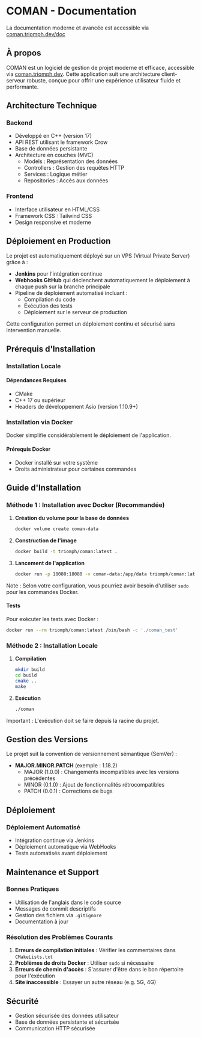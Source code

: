 # COMAN - Documentation

La documentation moderne et avancée est accessible via [coman.triomph.dev/doc](https://coman.triomph.dev/doc)

## À propos
COMAN est un logiciel de gestion de projet moderne et efficace, accessible via [coman.triomph.dev](https://coman.triomph.dev). Cette application suit une architecture client-serveur robuste, conçue pour offrir une expérience utilisateur fluide et performante.

## Architecture Technique

### Backend
- Développé en C++ (version 17)
- API REST utilisant le framework Crow
- Base de données persistante
- Architecture en couches (MVC)
  - Models : Représentation des données
  - Controllers : Gestion des requêtes HTTP
  - Services : Logique métier
  - Repositories : Accès aux données

### Frontend
- Interface utilisateur en HTML/CSS
- Framework CSS : Tailwind CSS
- Design responsive et moderne

## Déploiement en Production

Le projet est automatiquement déployé sur un VPS (Virtual Private Server) grâce à :
- **Jenkins** pour l'intégration continue
- **Webhooks GitHub** qui déclenchent automatiquement le déploiement à chaque push sur la branche principale
- Pipeline de déploiement automatisé incluant :
  - Compilation du code
  - Exécution des tests
  - Déploiement sur le serveur de production

Cette configuration permet un déploiement continu et sécurisé sans intervention manuelle.

## Prérequis d'Installation

### Installation Locale
#### Dépendances Requises
- CMake
- C++ 17 ou supérieur
- Headers de développement Asio (version 1.10.9+)

### Installation via Docker
Docker simplifie considérablement le déploiement de l'application.

#### Prérequis Docker
- Docker installé sur votre système
- Droits administrateur pour certaines commandes

## Guide d'Installation

### Méthode 1 : Installation avec Docker (Recommandée)

1. **Création du volume pour la base de données**
   ```bash
   docker volume create coman-data
   ```

2. **Construction de l'image**
   ```bash
   docker build -t triomph/coman:latest .
   ```

3. **Lancement de l'application**
   ```bash
   docker run -p 18080:18080 -v coman-data:/app/data triomph/coman:latest
   ```

Note : Selon votre configuration, vous pourriez avoir besoin d'utiliser `sudo` pour les commandes Docker.

#### Tests
Pour exécuter les tests avec Docker :
```bash
docker run --rm triomph/coman:latest /bin/bash -c './coman_test'
```

### Méthode 2 : Installation Locale

1. **Compilation**
   ```bash
   mkdir build
   cd build
   cmake ..
   make
   ```

2. **Exécution**
   ```bash
   ./coman
   ```

Important : L'exécution doit se faire depuis la racine du projet.

## Gestion des Versions

Le projet suit la convention de versionnement sémantique (SemVer) :
- **MAJOR.MINOR.PATCH** (exemple : 1.18.2)
  - MAJOR (1.0.0) : Changements incompatibles avec les versions précédentes
  - MINOR (0.1.0) : Ajout de fonctionnalités rétrocompatibles
  - PATCH (0.0.1) : Corrections de bugs

## Déploiement

### Déploiement Automatisé
- Intégration continue via Jenkins
- Déploiement automatique via WebHooks
- Tests automatisés avant déploiement

## Maintenance et Support

### Bonnes Pratiques
- Utilisation de l'anglais dans le code source
- Messages de commit descriptifs
- Gestion des fichiers via `.gitignore`
- Documentation à jour

### Résolution des Problèmes Courants
1. **Erreurs de compilation initiales** : Vérifier les commentaires dans `CMakeLists.txt`
2. **Problèmes de droits Docker** : Utiliser `sudo` si nécessaire
3. **Erreurs de chemin d'accès** : S'assurer d'être dans le bon répertoire pour l'exécution
4. **Site inaccessible** : Essayer un autre réseau (e.g. 5G, 4G)

## Sécurité
- Gestion sécurisée des données utilisateur
- Base de données persistante et sécurisée
- Communication HTTP sécurisée
